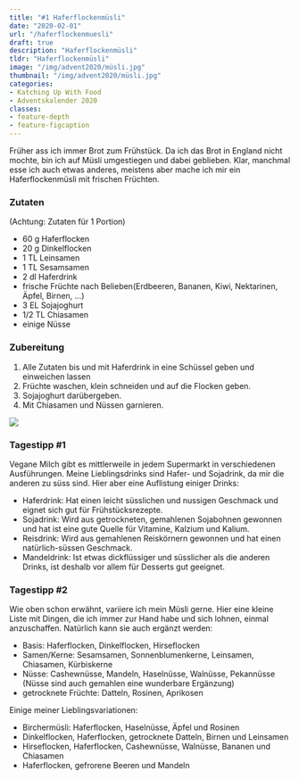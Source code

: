 ```yaml
---
title: "#1 Haferflockenmüsli"
date: "2020-02-01"
url: "/haferflockenmuesli"
draft: true
description: "Haferflockenmüsli"
tldr: "Haferflockenmüsli"
image: "/img/advent2020/müsli.jpg"
thumbnail: "/img/advent2020/müsli.jpg"
categories:
- Katching Up With Food
- Adventskalender 2020
classes: 
- feature-depth
- feature-figcaption
---
```

Früher ass ich immer Brot zum Frühstück. Da ich das Brot in England nicht mochte, bin ich auf Müsli umgestiegen und dabei geblieben. Klar, manchmal esse ich auch etwas anderes, meistens aber mache ich mir ein Haferflockenmüsli mit frischen Früchten.

<!--more-->

### Zutaten
(Achtung: Zutaten für 1 Portion)

- 60 g Haferflocken
- 20 g Dinkelflocken
- 1 TL Leinsamen
- 1 TL Sesamsamen
- 2 dl Haferdrink
- frische Früchte nach Belieben(Erdbeeren, Bananen, Kiwi, Nektarinen, Äpfel, Birnen, ...)
- 3 EL Sojajoghurt
- 1/2 TL Chiasamen
- einige Nüsse

### Zubereitung

1. Alle Zutaten bis und mit Haferdrink in eine Schüssel geben und einweichen lassen
2. Früchte waschen, klein schneiden und auf die Flocken geben.
3. Sojajoghurt darübergeben.
4. Mit Chiasamen und Nüssen garnieren.

![](/img/advent2020/müsli.jpg)

### Tagestipp #1
Vegane Milch gibt es mittlerweile in jedem Supermarkt in verschiedenen Ausführungen. Meine Lieblingsdrinks sind Hafer- und Sojadrink, da mir die anderen zu süss sind. Hier aber eine Auflistung einiger Drinks:

- Haferdrink: Hat einen leicht süsslichen und nussigen Geschmack und eignet sich gut für Frühstücksrezepte.
- Sojadrink: Wird aus getrockneten, gemahlenen Sojabohnen gewonnen und hat ist eine gute Quelle für Vitamine, Kalzium und Kalium.
- Reisdrink: Wird aus gemahlenen Reiskörnern gewonnen und hat einen natürlich-süssen Geschmack.
- Mandeldrink: Ist etwas dickflüssiger und süsslicher als die anderen Drinks, ist deshalb vor allem für Desserts gut geeignet.

### Tagestipp #2
Wie oben schon erwähnt, variiere ich mein Müsli gerne. Hier eine kleine Liste mit Dingen, die ich immer zur Hand habe und sich lohnen, einmal anzuschaffen. Natürlich kann sie auch ergänzt werden:

- Basis: Haferflocken, Dinkelflocken, Hirseflocken
- Samen/Kerne: Sesamsamen, Sonnenblumenkerne, Leinsamen, Chiasamen, Kürbiskerne
- Nüsse: Cashewnüsse, Mandeln, Haselnüsse, Walnüsse, Pekannüsse (Nüsse sind auch gemahlen eine wunderbare Ergänzung)
- getrocknete Früchte: Datteln, Rosinen, Aprikosen

Einige meiner Lieblingsvariationen:
- Birchermüsli: Haferflocken, Haselnüsse, Äpfel und Rosinen
- Dinkelflocken, Haferflocken, getrocknete Datteln, Birnen und Leinsamen
- Hirseflocken, Haferflocken, Cashewnüsse, Walnüsse, Bananen und Chiasamen
- Haferflocken, gefrorene Beeren und Mandeln